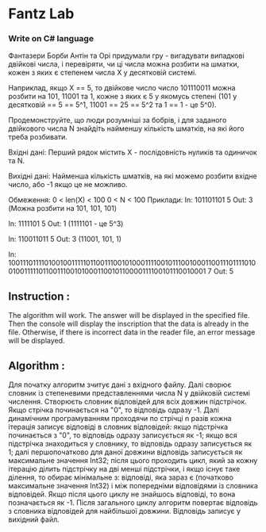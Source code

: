 # Fantz Lab

### Write on C# language

Фантазери
Борби Антін та Орі придумали гру - вигадувати випадкові двійкові числа, і перевіряти, чи ці числа можна розбити на шматки, кожен з яких є степенем числа X у десятковій системі.

Наприклад, якщо X == 5, то двійкове число число 101110011 можна розбити на 101, 11001 та 1, кожне з яких є 5 у якомусь степені (101 у десятковій == 5 == 5^1, 11001 == 25 == 5^2 та 1 == 1 - це 5^0).

Продемонструйте, що люди розумніші за бобрів, і для заданого двійкового числа N знайдіть найменшу кількість шматків, на які його треба розбивати.

Вхідні дані:
	Перший рядок містить X - послідовність нуликів та одиничок та N.

Вихідні дані:
	Найменша кількість шматків, на які можемо розбити вхідне число, або -1 якщо це не можливо.

Обмеження:
	0 < len(X) < 100
	0 < N < 100
Приклади:
In:
101101101 5
Out:
	3
	(Можна розбити на 101, 101, 101)

In:
1111101 5
Out:
	1
	(1111101 - це 5^3)

In:
110011011 5
Out:
	3
	(11001, 101, 1)

In:
100111011110100100111110110011100101000111100101110010001100111011110100100111110110011100101000110010110000111100101110010001 7
Out:
	5
  
  
  ## Instruction :

The algorithm will work.
The answer will be displayed in the specified file.
Then the console will display the inscription that the data is already in the file.
Otherwise, if there is incorrect data in the reader file, an error message will be displayed.

## Algorithm :

Для початку алгоритм зчитує дані з вхідного файлу. 
Далі сворює словник із степеневими представленнями числа N у двійковій системі числення. 
Створюєть словник відповідей для всіх довжин підстрічок.
Якщо стрічка починається на "0", то відповідь одразу -1.
Далі динамічним програмуванням проходячи по стрічці n разів кожна ітерація записує відповіді в словник відповідей:
якщо підстрічка починається з "0", то відповідь одразу записується як -1;
якщо вся підстрічка знаходиться у словнику, то відповідь одразу записується як 1;
далі першопочатково для даної довжини відповідь записується як максимальне значення Int32;
після цього проходить цикл, який за кожну ітерацію ділить підстрічку на дві менші підстрічки, і якщо існує таке ділення, то обирає мінімальне з:
відповіді, яка зараз є (початково максимальне значення Int32) і між попередніми відповідями із словника відповідей.
Якщо після цього циклу не знайшось відповіді, то вона позначається як -1.
Після загального циклу алгоритм повертає відповідь з словника відповідей для найбільшої довжини.
Відповідь записує у вихідний файл.
